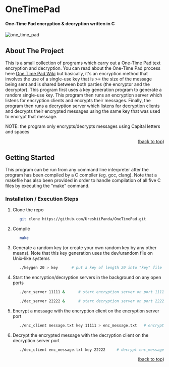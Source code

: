 # OneTimePad

#### One-Time Pad encryption &amp; decryption written in C


<a name="readme-top"></a>

<!-- one-time pad gif -->
![one_time_pad](https://github.com/UreshiiPanda/OneTimePad/assets/39992411/063e3dff-7790-4d3c-af7b-1447db438305)



<!-- ABOUT THE PROJECT -->
## About The Project

This is a small collection of programs which carry out a One-Time Pad text encryption and decryption.
You can read about the One-Time Pad process here [One Time Pad Wiki](https://en.wikipedia.org/wiki/One-time_pad) 
but basically, it's an encryption method that involves the use of a single-use key that is >= the size of the 
message being sent and is shared between both parties (the encryptor and the decryptor). This program first
uses a key generation program to generate a random single-use key. This program then runs an encryption 
server which listens for encryption clients and encrypts their messages. Finally, the program then runs a 
decryption server which listens for decryption clients and decrypts their encrypted messages using the 
same key that was used to encrypt that message.

NOTE:  the program only encrypts/decrypts messages using Capital letters and spaces

<p align="right">(<a href="#readme-top">back to top</a>)</p>



<!-- GETTING STARTED -->
## Getting Started

This program can be run from any command line interpreter after the program has been compiled
by a C compiler (eg. gcc, clang). Note that a makefile has also been provided in order to
handle compilation of all five C files by executing the "make" command.


### Installation / Execution Steps

1. Clone the repo
   ```sh
      git clone https://github.com/UreshiiPanda/OneTimePad.git
   ```
3. Compile
   ```sh
      make
   ```
4. Generate a random key (or create your own random key by any other means). Note that
   this key generation uses the dev/urandom file on Unix-like systems
   ```sh
      ./keygen 20 > key      # put a key of length 20 into "key" file
   ```
6. Start the encryption/decryption servers in the background on any open ports
   ```sh
      ./enc_server 11111 &      # start encryption server on port 11111
   ```
   ```sh
      ./dec_server 22222 &      # start decryption server on port 22222
   ```
7. Encrypt a message with the encryption client on the encryption server port
   ```sh
      ./enc_client message.txt key 11111 > enc_message.txt   # encrypt message.txt using key
   ```
6. Decrypt the encrypted message with the decryption client on the decryption server port
   ```sh
      ./dec_client enc_message.txt key 22222     # decrypt enc_message.txt using key
   ```


<p align="right">(<a href="#readme-top">back to top</a>)</p>
